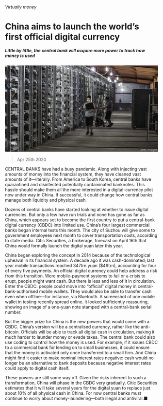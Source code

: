 ###### Virtually money

# China aims to launch the world’s first official digital currency 

##### Little by little, the central bank will acquire more power to track how money is used 

![image](images/20200425_FNP502.jpg) 

> Apr 25th 2020 

CENTRAL BANKS have had a busy pandemic. Along with injecting vast amounts of money into the financial system, they have cleaned vast amounts of it—literally. From America to South Korea, central banks have quarantined and disinfected potentially contaminated banknotes. This hassle should make them all the more interested in a digital-currency pilot now under way in China. If successful, it could change how central banks manage both liquidity and physical cash.

Dozens of central banks have started looking at whether to issue digital currencies. But only a few have run trials and none has gone as far as China, which appears set to become the first country to put a central-bank digital currency (CBDC) into limited use. China’s four largest commercial banks began internal tests this month. The city of Suzhou will give some to government employees next month to cover transportation costs, according to state media. Citic Securities, a brokerage, forecast on April 16th that China would formally launch the digital yuan later this year.


China began exploring the concept in 2014 because of the technological upheaval in its financial system. A decade ago it was cash-dominated; last year mobile transactions reached 347trn yuan ($49trn), accounting for four of every five payments. An official digital currency could help address a risk from this transition. Were mobile-payment systems to fail or a crisis to erupt, people might want cash. But there is less and less of it in circulation. Enter the CBDC: people could move into “official” digital money in central-bank-authorised mobile wallets. They would also be able to transfer cash even when offline—for instance, via Bluetooth. A screenshot of one mobile wallet in testing recently spread online. It looked sufficiently reassuring, showing an image of a one-yuan note stamped with a central-bank serial number.

But the bigger prize for China is the new powers that would come with a CBDC. China’s version will be a centralised currency, rather like the anti-bitcoin. Officials will be able to track all digital cash in circulation, making it much harder to launder money or evade taxes. The central bank could also use coding to control how the money is used. For example, if it issues CBDC to a commercial bank for lending on to small businesses, it could ensure that the money is activated only once transferred to a small firm. And China might find it easier to make nominal interest rates negative: cash would no longer be an alternative to bank deposits because negative interest rates could apply to digital cash itself.

These powers are still some way off. Given the risks inherent to such a transformation, China will phase in the CBDC very gradually. Citic Securities estimates that it will take several years for the digital yuan to replace just about 10% of all physical cash in China. For now central banks must continue to worry about money-laundering—both illegal and antiviral.■


